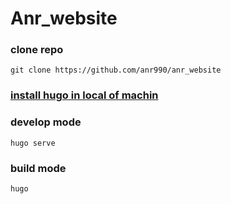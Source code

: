 # Anr_website

### clone repo

	git clone https://github.com/anr990/anr_website

### [install hugo in local of machin](https://gohugo.io/getting-started/installing/)

### develop mode

	hugo serve

### build mode


	hugo

